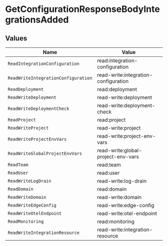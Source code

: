 # GetConfigurationResponseBodyIntegrationsAdded


## Values

| Name                                 | Value                                |
| ------------------------------------ | ------------------------------------ |
| `ReadIntegrationConfiguration`       | read:integration-configuration       |
| `ReadWriteIntegrationConfiguration`  | read-write:integration-configuration |
| `ReadDeployment`                     | read:deployment                      |
| `ReadWriteDeployment`                | read-write:deployment                |
| `ReadWriteDeploymentCheck`           | read-write:deployment-check          |
| `ReadProject`                        | read:project                         |
| `ReadWriteProject`                   | read-write:project                   |
| `ReadWriteProjectEnvVars`            | read-write:project-env-vars          |
| `ReadWriteGlobalProjectEnvVars`      | read-write:global-project-env-vars   |
| `ReadTeam`                           | read:team                            |
| `ReadUser`                           | read:user                            |
| `ReadWriteLogDrain`                  | read-write:log-drain                 |
| `ReadDomain`                         | read:domain                          |
| `ReadWriteDomain`                    | read-write:domain                    |
| `ReadWriteEdgeConfig`                | read-write:edge-config               |
| `ReadWriteOtelEndpoint`              | read-write:otel-endpoint             |
| `ReadMonitoring`                     | read:monitoring                      |
| `ReadWriteIntegrationResource`       | read-write:integration-resource      |